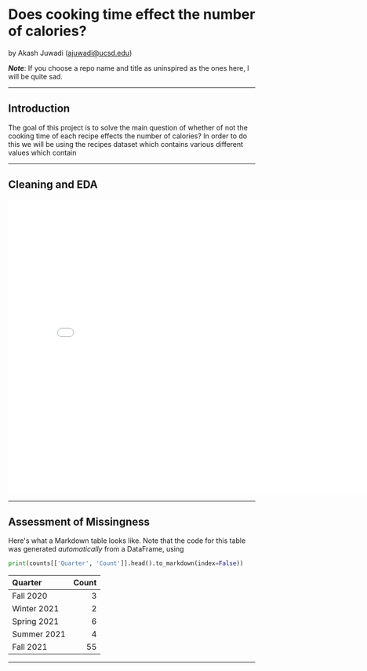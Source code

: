 # Does cooking time effect the number of calories?

by Akash Juwadi (ajuwadi@ucsd.edu)

***Note***: If you choose a repo name and title as uninspired as the ones here, I will be quite sad.

---

## Introduction

The goal of this project is to solve the main question of whether of not the cooking time of each recipe effects the number of calories?
In order to do this we will be using the recipes dataset which contains various different values which contain 

---

## Cleaning and EDA

<iframe src="assets/10-80-enrollment.html" width=800 height=600 frameBorder=0></iframe>

---

## Assessment of Missingness

Here's what a Markdown table looks like. Note that the code for this table was generated _automatically_ from a DataFrame, using

```py
print(counts[['Quarter', 'Count']].head().to_markdown(index=False))
```

| Quarter     |   Count |
|:------------|--------:|
| Fall 2020   |       3 |
| Winter 2021 |       2 |
| Spring 2021 |       6 |
| Summer 2021 |       4 |
| Fall 2021   |      55 |

---